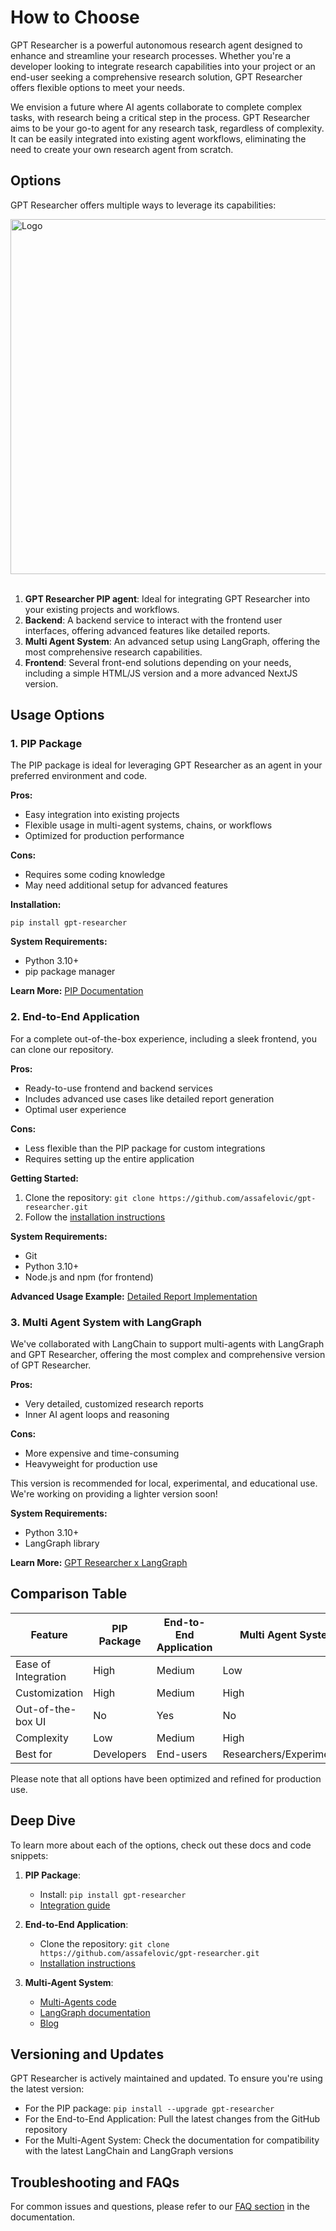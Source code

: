 # How to Choose

GPT Researcher is a powerful autonomous research agent designed to enhance and streamline your research processes. Whether you're a developer looking to integrate research capabilities into your project or an end-user seeking a comprehensive research solution, GPT Researcher offers flexible options to meet your needs.

We envision a future where AI agents collaborate to complete complex tasks, with research being a critical step in the process. GPT Researcher aims to be your go-to agent for any research task, regardless of complexity. It can be easily integrated into existing agent workflows, eliminating the need to create your own research agent from scratch.

## Options

GPT Researcher offers multiple ways to leverage its capabilities:

<img src="https://github.com/user-attachments/assets/305fa3b9-60fa-42b6-a4b0-84740ab6c665" alt="Logo" width="568"></img>
<br></br>

1. **GPT Researcher PIP agent**: Ideal for integrating GPT Researcher into your existing projects and workflows.
2. **Backend**: A backend service to interact with the frontend user interfaces, offering advanced features like detailed reports.
3. **Multi Agent System**: An advanced setup using LangGraph, offering the most comprehensive research capabilities.
4. **Frontend**: Several front-end solutions depending on your needs, including a simple HTML/JS version and a more advanced NextJS version.

## Usage Options

### 1. PIP Package

The PIP package is ideal for leveraging GPT Researcher as an agent in your preferred environment and code.

**Pros:**
- Easy integration into existing projects
- Flexible usage in multi-agent systems, chains, or workflows
- Optimized for production performance

**Cons:**
- Requires some coding knowledge
- May need additional setup for advanced features

**Installation:**
```
pip install gpt-researcher
```

**System Requirements:**
- Python 3.10+
- pip package manager

**Learn More:** [PIP Documentation](https://docs.gptr.dev/docs/gpt-researcher/gptr/pip-package)

### 2. End-to-End Application

For a complete out-of-the-box experience, including a sleek frontend, you can clone our repository.

**Pros:**
- Ready-to-use frontend and backend services
- Includes advanced use cases like detailed report generation
- Optimal user experience

**Cons:**
- Less flexible than the PIP package for custom integrations
- Requires setting up the entire application

**Getting Started:**
1. Clone the repository: `git clone https://github.com/assafelovic/gpt-researcher.git`
2. Follow the [installation instructions](https://docs.gptr.dev/docs/gpt-researcher/getting-started)

**System Requirements:**
- Git
- Python 3.10+
- Node.js and npm (for frontend)

**Advanced Usage Example:** [Detailed Report Implementation](https://github.com/assafelovic/gpt-researcher/tree/master/backend/report_type/detailed_report)

### 3. Multi Agent System with LangGraph

We've collaborated with LangChain to support multi-agents with LangGraph and GPT Researcher, offering the most complex and comprehensive version of GPT Researcher.

**Pros:**
- Very detailed, customized research reports
- Inner AI agent loops and reasoning

**Cons:**
- More expensive and time-consuming
- Heavyweight for production use

This version is recommended for local, experimental, and educational use. We're working on providing a lighter version soon!

**System Requirements:**
- Python 3.10+
- LangGraph library

**Learn More:** [GPT Researcher x LangGraph](https://docs.gptr.dev/docs/gpt-researcher/multi_agents/langgraph)

## Comparison Table

| Feature | PIP Package | End-to-End Application | Multi Agent System |
|---------|-------------|------------------------|---------------------|
| Ease of Integration | High | Medium | Low |
| Customization | High | Medium | High |
| Out-of-the-box UI | No | Yes | No |
| Complexity | Low | Medium | High |
| Best for | Developers | End-users | Researchers/Experimenters |

Please note that all options have been optimized and refined for production use.

## Deep Dive

To learn more about each of the options, check out these docs and code snippets:

1. **PIP Package**: 
   - Install: `pip install gpt-researcher`
   - [Integration guide](https://docs.gptr.dev/docs/gpt-researcher/gptr/pip-package)

2. **End-to-End Application**: 
   - Clone the repository: `git clone https://github.com/assafelovic/gpt-researcher.git`
   - [Installation instructions](https://docs.gptr.dev/docs/gpt-researcher/getting-started)

3. **Multi-Agent System**: 
   - [Multi-Agents code](https://github.com/assafelovic/gpt-researcher/tree/master/multi_agents)
   - [LangGraph documentation](https://docs.gptr.dev/docs/gpt-researcher/multi_agents/langgraph)
   - [Blog](https://docs.gptr.dev/blog/gptr-langgraph)

## Versioning and Updates

GPT Researcher is actively maintained and updated. To ensure you're using the latest version:

- For the PIP package: `pip install --upgrade gpt-researcher`
- For the End-to-End Application: Pull the latest changes from the GitHub repository
- For the Multi-Agent System: Check the documentation for compatibility with the latest LangChain and LangGraph versions

## Troubleshooting and FAQs

For common issues and questions, please refer to our [FAQ section](https://docs.gptr.dev/docs/faq) in the documentation.
